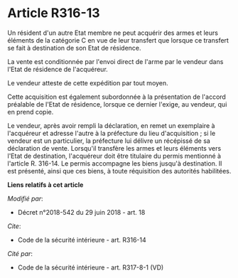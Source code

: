 # Article R316-13

Un résident d'un autre Etat membre ne peut acquérir des armes et leurs éléments de la catégorie C en vue de leur transfert
que lorsque ce transfert se fait à destination de son Etat de résidence.

La vente est conditionnée par l'envoi direct de l'arme par le vendeur dans l'Etat de résidence de l'acquéreur.

Le vendeur atteste de cette expédition par tout moyen.

Cette acquisition est également subordonnée à la présentation de l'accord préalable de l'Etat de résidence, lorsque ce
dernier l'exige, au vendeur, qui en prend copie.

Le vendeur, après avoir rempli la déclaration, en remet un exemplaire à l'acquéreur et adresse l'autre à la préfecture du
lieu d'acquisition ; si le vendeur est un particulier, la préfecture lui délivre un récépissé de sa déclaration de vente.
Lorsqu'il transfère les armes et leurs éléments vers l'Etat de destination, l'acquéreur doit être titulaire du permis
mentionné à l'article R. 316-14. Le permis accompagne les biens jusqu'à destination. Il est présenté, ainsi que ces biens, à
toute réquisition des autorités habilitées.

**Liens relatifs à cet article**

_Modifié par_:

  - Décret n°2018-542 du 29 juin 2018 - art. 18

_Cite_:

  - Code de la sécurité intérieure - art. R316-14

_Cité par_:

  - Code de la sécurité intérieure - art. R317-8-1 (VD)
